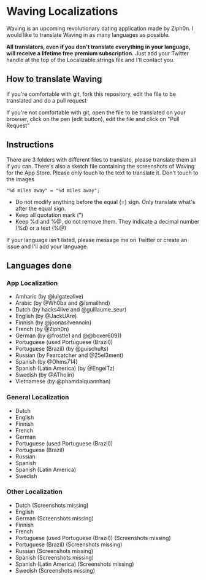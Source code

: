 # Waving Localizations

Waving is an upcoming revolutionary dating application made by Ziph0n. I would like to translate Waving in as many languages as possible.

**All translators, even if you don't translate everything in your language, will receive a lifetime free premium subscription.** Just add your Twitter handle at the top of the Localizable.strings file and I'll contact you.

## How to translate Waving

If you're comfortable with git, fork this repository, edit the file to be translated and do a pull request

If you're not comfortable with git, open the file to be translated on your browser, click on the pen (edit button), edit the file and click on "Pull Request"

## Instructions

There are 3 folders with different files to translate, please translate them all if you can. There's also a sketch file containing the screenshots of Waving for the App Store. Please only touch to the text to translate it. Don't touch to the images

`"%d miles away" = "%d miles away";`

* Do not modify anything before the equal (=) sign. Only translate what's after the equal sign.
* Keep all quotation mark (")
* Keep %d and %@, do not remove them. They indicate a decimal number (%d) or a text (%@)

If your language isn't listed, please message me on Twitter or create an issue and I'll add your language.

## Languages done

### App Localization

* Amharic (by @lulgatealive)
* Arabic (by @Wh0ba and @ismailhnd)
* Dutch (by hacks4live and @guillaume_seur)
* English (by @JackUAre)
* Finnish (by @joonasilvennoin)
* French (by @Ziph0n)
* German (by @frostle1 and @@boxer6091)
* Portuguese (used Portuguese (Brazil))
* Portuguese (Brazil) (by @guischults)
* Russian (by Fearcatcher and @25el3ment)
* Spanish (by @Ohms714)
* Spanish (Latin America) (by @EngelTz)
* Swedish (by @ATholin)
* Vietnamese (by @phamdaiquannhan)

### General Localization

* Dutch
* English
* Finnish
* French
* German
* Portuguese (used Portuguese (Brazil))
* Portuguese (Brazil)
* Russian
* Spanish
* Spanish (Latin America)
* Swedish

### Other Localization

* Dutch (Screenshots missing)
* English
* German (Screenshots missing)
* Finnish
* French
* Portuguese (used Portuguese (Brazil)) (Screenshots missing)
* Portuguese (Brazil) (Screenshots missing)
* Russian (Screenshots missing)
* Spanish (Screenshots missing)
* Spanish (Latin America) (Screenshots missing)
* Swedish (Screenshots missing)
